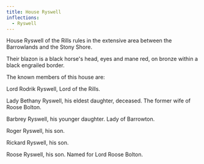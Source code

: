 ```yaml
---
title: House Ryswell
inflections:
  - Ryswell
---
```


House Ryswell of the Rills rules in the extensive area between the Barrowlands and the Stony Shore.

Their blazon is a black horse's head, eyes and mane red, on bronze within a black engrailed border.

The known members of this house are:

Lord Rodrik Ryswell, Lord of the Rills.

Lady Bethany Ryswell, his eldest daughter, deceased. The former wife of Roose Bolton.

Barbrey Ryswell, his younger daughter. Lady of Barrowton.

Roger Ryswell, his son.

Rickard Ryswell, his son.

Roose Ryswell, his son. Named for Lord Roose Bolton.


